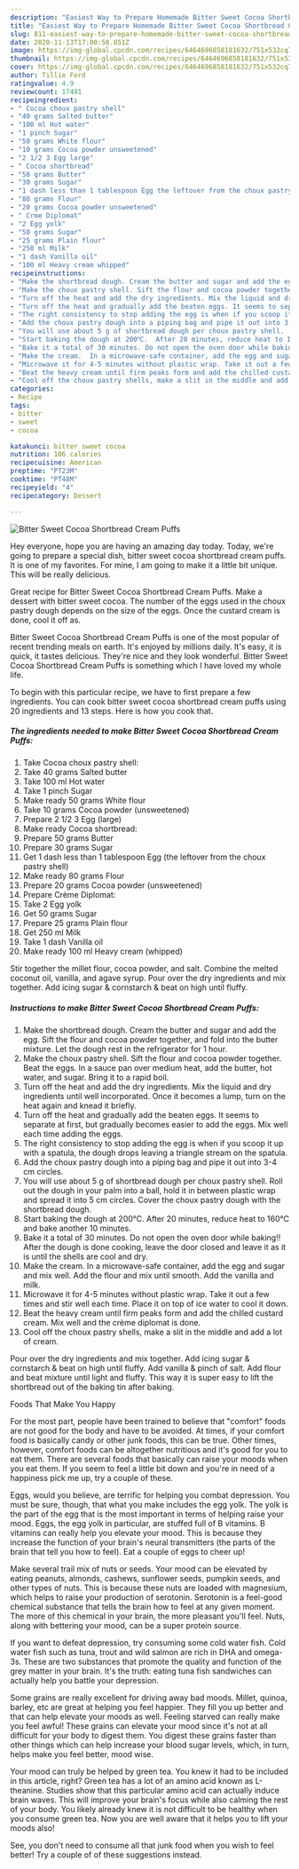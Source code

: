 ```yaml
---
description: "Easiest Way to Prepare Homemade Bitter Sweet Cocoa Shortbread Cream Puffs"
title: "Easiest Way to Prepare Homemade Bitter Sweet Cocoa Shortbread Cream Puffs"
slug: 811-easiest-way-to-prepare-homemade-bitter-sweet-cocoa-shortbread-cream-puffs
date: 2020-11-13T17:00:58.851Z
image: https://img-global.cpcdn.com/recipes/6464696858181632/751x532cq70/bitter-sweet-cocoa-shortbread-cream-puffs-recipe-main-photo.jpg
thumbnail: https://img-global.cpcdn.com/recipes/6464696858181632/751x532cq70/bitter-sweet-cocoa-shortbread-cream-puffs-recipe-main-photo.jpg
cover: https://img-global.cpcdn.com/recipes/6464696858181632/751x532cq70/bitter-sweet-cocoa-shortbread-cream-puffs-recipe-main-photo.jpg
author: Tillie Ford
ratingvalue: 4.9
reviewcount: 17491
recipeingredient:
- " Cocoa choux pastry shell"
- "40 grams Salted butter"
- "100 ml Hot water"
- "1 pinch Sugar"
- "50 grams White flour"
- "10 grams Cocoa powder unsweetened"
- "2 1/2 3 Egg large"
- " Cocoa shortbread"
- "50 grams Butter"
- "30 grams Sugar"
- "1 dash less than 1 tablespoon Egg the leftover from the choux pastry shell"
- "80 grams Flour"
- "20 grams Cocoa powder unsweetened"
- " Crme Diplomat"
- "2 Egg yolk"
- "50 grams Sugar"
- "25 grams Plain flour"
- "250 ml Milk"
- "1 dash Vanilla oil"
- "100 ml Heavy cream whipped"
recipeinstructions:
- "Make the shortbread dough. Cream the butter and sugar and add the egg. Sift the flour and cocoa powder together, and fold into the butter mixture.  Let the dough rest in the refrigerator for 1 hour."
- "Make the choux pastry shell. Sift the flour and cocoa powder together. Beat the eggs. In a sauce pan over medium heat, add the butter, hot water, and sugar. Bring it to a rapid boil."
- "Turn off the heat and add the dry ingredients. Mix the liquid and dry ingredients until well incorporated. Once it becomes a lump, turn on the heat again and knead it briefly."
- "Turn off the heat and gradually add the beaten eggs. It seems to separate at first, but gradually becomes easier to add the eggs.  Mix well each time adding the eggs."
- "The right consistency to stop adding the egg is when if you scoop it up with a spatula, the dough drops leaving a triangle stream on the spatula."
- "Add the choux pastry dough into a piping bag and pipe it out into 3-4 cm circles."
- "You will use about 5 g of shortbread dough per choux pastry shell.  Roll out the dough in your palm into a ball, hold it in between plastic wrap and spread it into 5 cm circles. Cover the choux pastry dough with the shortbread dough."
- "Start baking the dough at 200℃.  After 20 minutes, reduce heat to 160℃ and bake another 10 minutes."
- "Bake it a total of 30 minutes. Do not open the oven door while baking!!  After the dough is done cooking, leave the door closed and leave it as it is until the shells are cool and dry."
- "Make the cream.  In a microwave-safe container, add the egg and sugar and mix well. Add the flour and mix until smooth. Add the vanilla and milk."
- "Microwave it for 4-5 minutes without plastic wrap. Take it out a few times and stir well each time. Place it on top of ice water to cool it down."
- "Beat the heavy cream until firm peaks form and add the chilled custard cream. Mix well and the crème diplomat is done."
- "Cool off the choux pastry shells, make a slit in the middle and add a lot of cream."
categories:
- Recipe
tags:
- bitter
- sweet
- cocoa

katakunci: bitter sweet cocoa 
nutrition: 106 calories
recipecuisine: American
preptime: "PT23M"
cooktime: "PT48M"
recipeyield: "4"
recipecategory: Dessert

---
```



![Bitter Sweet Cocoa Shortbread Cream Puffs](https://img-global.cpcdn.com/recipes/6464696858181632/751x532cq70/bitter-sweet-cocoa-shortbread-cream-puffs-recipe-main-photo.jpg)

Hey everyone, hope you are having an amazing day today. Today, we're going to prepare a special dish, bitter sweet cocoa shortbread cream puffs. It is one of my favorites. For mine, I am going to make it a little bit unique. This will be really delicious.

Great recipe for Bitter Sweet Cocoa Shortbread Cream Puffs. Make a dessert with bitter sweet cocoa. The number of the eggs used in the choux pastry dough depends on the size of the eggs. Once the custard cream is done, cool it off as.

Bitter Sweet Cocoa Shortbread Cream Puffs is one of the most popular of recent trending meals on earth. It's enjoyed by millions daily. It's easy, it is quick, it tastes delicious. They're nice and they look wonderful. Bitter Sweet Cocoa Shortbread Cream Puffs is something which I have loved my whole life.


To begin with this particular recipe, we have to first prepare a few ingredients. You can cook bitter sweet cocoa shortbread cream puffs using 20 ingredients and 13 steps. Here is how you cook that.

<!--inarticleads1-->

##### The ingredients needed to make Bitter Sweet Cocoa Shortbread Cream Puffs:

1. Take  Cocoa choux pastry shell:
1. Take 40 grams Salted butter
1. Take 100 ml Hot water
1. Take 1 pinch Sugar
1. Make ready 50 grams White flour
1. Take 10 grams Cocoa powder (unsweetened)
1. Prepare 2 1/2 3 Egg (large)
1. Make ready  Cocoa shortbread:
1. Prepare 50 grams Butter
1. Prepare 30 grams Sugar
1. Get 1 dash less than 1 tablespoon Egg (the leftover from the choux pastry shell)
1. Make ready 80 grams Flour
1. Prepare 20 grams Cocoa powder (unsweetened)
1. Prepare  Crème Diplomat:
1. Take 2 Egg yolk
1. Get 50 grams Sugar
1. Prepare 25 grams Plain flour
1. Get 250 ml Milk
1. Take 1 dash Vanilla oil
1. Make ready 100 ml Heavy cream (whipped)


Stir together the millet flour, cocoa powder, and salt. Combine the melted coconut oil, vanilla, and agave syrup. Pour over the dry ingredients and mix together. Add icing sugar &amp; cornstarch &amp; beat on high until fluffy. 

<!--inarticleads2-->

##### Instructions to make Bitter Sweet Cocoa Shortbread Cream Puffs:

1. Make the shortbread dough. Cream the butter and sugar and add the egg. Sift the flour and cocoa powder together, and fold into the butter mixture.  Let the dough rest in the refrigerator for 1 hour.
1. Make the choux pastry shell. Sift the flour and cocoa powder together. Beat the eggs. In a sauce pan over medium heat, add the butter, hot water, and sugar. Bring it to a rapid boil.
1. Turn off the heat and add the dry ingredients. Mix the liquid and dry ingredients until well incorporated. Once it becomes a lump, turn on the heat again and knead it briefly.
1. Turn off the heat and gradually add the beaten eggs. It seems to separate at first, but gradually becomes easier to add the eggs.  Mix well each time adding the eggs.
1. The right consistency to stop adding the egg is when if you scoop it up with a spatula, the dough drops leaving a triangle stream on the spatula.
1. Add the choux pastry dough into a piping bag and pipe it out into 3-4 cm circles.
1. You will use about 5 g of shortbread dough per choux pastry shell.  Roll out the dough in your palm into a ball, hold it in between plastic wrap and spread it into 5 cm circles. Cover the choux pastry dough with the shortbread dough.
1. Start baking the dough at 200℃.  After 20 minutes, reduce heat to 160℃ and bake another 10 minutes.
1. Bake it a total of 30 minutes. Do not open the oven door while baking!!  After the dough is done cooking, leave the door closed and leave it as it is until the shells are cool and dry.
1. Make the cream.  In a microwave-safe container, add the egg and sugar and mix well. Add the flour and mix until smooth. Add the vanilla and milk.
1. Microwave it for 4-5 minutes without plastic wrap. Take it out a few times and stir well each time. Place it on top of ice water to cool it down.
1. Beat the heavy cream until firm peaks form and add the chilled custard cream. Mix well and the crème diplomat is done.
1. Cool off the choux pastry shells, make a slit in the middle and add a lot of cream.


Pour over the dry ingredients and mix together. Add icing sugar &amp; cornstarch &amp; beat on high until fluffy. Add vanilla &amp; pinch of salt. Add flour and beat mixture until light and fluffy. This way it is super easy to lift the shortbread out of the baking tin after baking. 

Foods That Make You Happy


For the most part, people have been trained to believe that "comfort" foods are not good for the body and have to be avoided. At times, if your comfort food is basically candy or other junk foods, this can be true. Other times, however, comfort foods can be altogether nutritious and it's good for you to eat them. There are several foods that basically can raise your moods when you eat them. If you seem to feel a little bit down and you're in need of a happiness pick me up, try a couple of these.

Eggs, would you believe, are terrific for helping you combat depression. You must be sure, though, that what you make includes the egg yolk. The yolk is the part of the egg that is the most important in terms of helping raise your mood. Eggs, the egg yolk in particular, are stuffed full of B vitamins. B vitamins can really help you elevate your mood. This is because they increase the function of your brain's neural transmitters (the parts of the brain that tell you how to feel). Eat a couple of eggs to cheer up!

Make several trail mix of nuts or seeds. Your mood can be elevated by eating peanuts, almonds, cashews, sunflower seeds, pumpkin seeds, and other types of nuts. This is because these nuts are loaded with magnesium, which helps to raise your production of serotonin. Serotonin is a feel-good chemical substance that tells the brain how to feel at any given moment. The more of this chemical in your brain, the more pleasant you'll feel. Nuts, along with bettering your mood, can be a super protein source.

If you want to defeat depression, try consuming some cold water fish. Cold water fish such as tuna, trout and wild salmon are rich in DHA and omega-3s. These are two substances that promote the quality and function of the grey matter in your brain. It's the truth: eating tuna fish sandwiches can actually help you battle your depression. 

Some grains are really excellent for driving away bad moods. Millet, quinoa, barley, etc are great at helping you feel happier. They fill you up better and that can help elevate your moods as well. Feeling starved can really make you feel awful! These grains can elevate your mood since it's not at all difficult for your body to digest them. You digest these grains faster than other things which can help increase your blood sugar levels, which, in turn, helps make you feel better, mood wise.

Your mood can truly be helped by green tea. You knew it had to be included in this article, right? Green tea has a lot of an amino acid known as L-theanine. Studies show that this particular amino acid can actually induce brain waves. This will improve your brain's focus while also calming the rest of your body. You likely already knew it is not difficult to be healthy when you consume green tea. Now you are well aware that it helps you to lift your moods also!

See, you don't need to consume all that junk food when you wish to feel better! Try  a  couple of  of  these  suggestions  instead.


